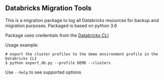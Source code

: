 ## Databricks Migration Tools

This is a migration package to log all Databricks resources for backup and migration purposes. 
Packaged is based on python 3.6

Package uses credentials from the [Databricks CLI](https://docs.databricks.com/user-guide/dev-tools/databricks-cli.html)

Usage example:
```
# export the cluster profiles to the demo environment profile in the Databricks CLI
$ python export_db.py --profile DEMO --clusters
```

Use `--help` to see supported options

